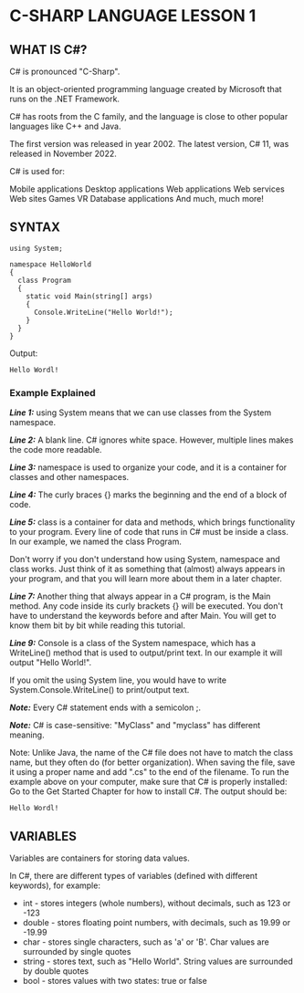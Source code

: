  # C-SHARP LANGUAGE LESSON 1


## WHAT IS C#?

C# is pronounced "C-Sharp".

It is an object-oriented programming language created by Microsoft that runs on the .NET Framework.

C# has roots from the C family, and the language is close to other popular languages like C++ and Java.

The first version was released in year 2002. The latest version, C# 11, was released in November 2022.

C# is used for:

Mobile applications
Desktop applications
Web applications
Web services
Web sites
Games
VR
Database applications
And much, much more!

## SYNTAX

```
using System;

namespace HelloWorld
{
  class Program
  {
    static void Main(string[] args)
    {
      Console.WriteLine("Hello World!");    
    }
  }
}
```

Output:

```
Hello Wordl!
```


### Example Explained

***Line 1:*** using System means that we can use classes from the System namespace.

***Line 2:*** A blank line. C# ignores white space. However, multiple lines makes the code more readable.

***Line 3:*** namespace is used to organize your code, and it is a container for classes and other namespaces.

***Line 4:*** The curly braces {} marks the beginning and the end of a block of code.

***Line 5:*** class is a container for data and methods, which brings functionality to your program. Every line of code that runs in C# must be inside a class. In our example, we named the class Program.

Don't worry if you don't understand how using System, namespace and class works. Just think of it as something that (almost) always appears in your program, and that you will learn more about them in a later chapter.

***Line 7:*** Another thing that always appear in a C# program, is the Main method. Any code inside its curly brackets {} will be executed. You don't have to understand the keywords before and after Main. You will get to know them bit by bit while reading this tutorial.

***Line 9:*** Console is a class of the System namespace, which has a WriteLine() method that is used to output/print text. In our example it will output "Hello World!".

If you omit the using System line, you would have to write System.Console.WriteLine() to print/output text.

***Note:*** Every C# statement ends with a semicolon ;.

***Note:*** C# is case-sensitive: "MyClass" and "myclass" has different meaning.

Note: Unlike Java, the name of the C# file does not have to match the class name, but they often do (for better organization). When saving the file, save it using a proper name and add ".cs" to the end of the filename. To run the example above on your computer, make sure that C# is properly installed: Go to the Get Started Chapter for how to install C#. The output should be:


```
Hello Wordl!
```

## VARIABLES

Variables are containers for storing data values.

In C#, there are different types of variables (defined with different keywords), for example:

- int - stores integers (whole numbers), without decimals, such as 123 or -123
- double - stores floating point numbers, with decimals, such as 19.99 or -19.99
- char - stores single characters, such as 'a' or 'B'. Char values are surrounded by single quotes
- string - stores text, such as "Hello World". String values are surrounded by double quotes
- bool - stores values with two states: true or false

